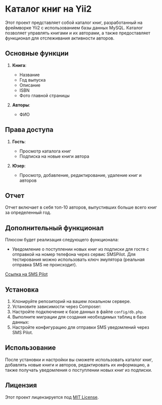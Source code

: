# Каталог книг на Yii2

Этот проект представляет собой каталог книг, разработанный на фреймворке Yii2 с использованием базы данных MySQL. Каталог позволяет управлять книгами и их авторами, а также предоставляет функционал для отслеживания активности авторов.

## Основные функции

1. **Книга**: 
   - Название
   - Год выпуска
   - Описание
   - ISBN
   - Фото главной страницы

2. **Авторы**: 
   - ФИО

## Права доступа

1. **Гость**: 
   - Просмотр каталога книг
   - Подписка на новые книги автора

2. **Юзер**: 
   - Просмотр, добавление, редактирование, удаление книг и авторов

## Отчет

Отчет включает в себя топ-10 авторов, выпустивших больше всего книг за определенный год.

## Дополнительный функционал

Плюсом будет реализация следующего функционала:
- Уведомление о поступлении новых книг из подписки для гостя с отправкой на номер телефона через сервис SMSPilot. Для тестирования можно использовать ключ эмулятора (реальная отправка SMS не происходит).

[Ссылка на SMS Pilot](https://smspilot.ru/)

## Установка

1. Клонируйте репозиторий на вашем локальном сервере.
2. Установите зависимости через Composer:
3. Настройте подключение к базе данных в файле `config/db.php`.
4. Выполните миграции для создания необходимых таблиц в базе данных:
5. Настройте конфигурацию для отправки SMS уведомлений через SMS Pilot.

## Использование

После установки и настройки вы сможете использовать каталог книг, добавлять новые книги и авторов, редактировать их информацию, а также получать уведомления о поступлении новых книг из подписки.

## Лицензия

Этот проект лицензируется под [MIT License](LICENSE).
